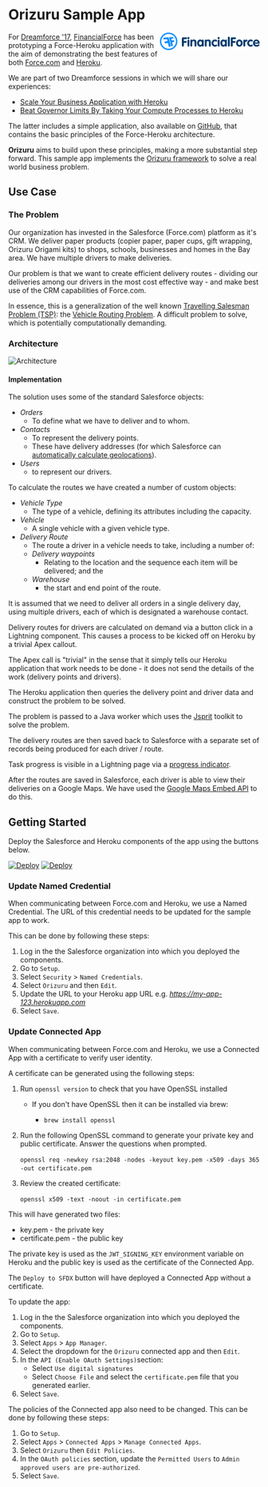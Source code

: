# Orizuru Sample App

<img src="./docs/readme/logo.png" width="200" align="right"/>

For [Dreamforce '17](https://www.salesforce.com/dreamforce/), [FinancialForce](https://www.financialforce.com/) has been prototyping a Force-Heroku application with the aim of demonstrating the best features of both [Force.com](https://www.salesforce.com/products/platform/products/force/) and [Heroku](https://www.heroku.com/home).

We are part of two Dreamforce sessions in which we will share our experiences: 

* [Scale Your Business Application with Heroku](https://success.salesforce.com/sessions?eventId=a1Q3A00000stRRuUAM#/session/a2q3A000001yt8PQAQ)
* [Beat Governor Limits By Taking Your Compute Processes to Heroku](https://success.salesforce.com/Sessions#/session/a2q3A000001yuLtQAI)

The latter includes a simple application, also available on [GitHub](https://github.com/financialforcedev/df17-heroku-compute), that contains the basic principles of the Force-Heroku architecture.

__Orizuru__ aims to build upon these principles, making a more substantial step forward. This sample app implements the [Orizuru framework](https://www.npmjs.com/package/@financialforcedev/orizuru) to solve a real world business problem.

## Use Case

### The Problem
Our organization has invested in the Salesforce (Force.com) platform as it's CRM. We deliver paper products (copier paper, paper cups, gift wrapping, Orizuru Origami kits) to shops, schools, businesses and homes in the Bay area. We have multiple drivers to make deliveries. 

Our problem is that we want to create efficient delivery routes - dividing our deliveries among our drivers in the most cost effective way - and make best use of the CRM capabilities of Force.com.

In essence, this is a generalization of the well known [Travelling Salesman Problem (TSP)](https://en.wikipedia.org/wiki/Travelling_salesman_problem): the [Vehicle Routing Problem](https://en.wikipedia.org/wiki/Vehicle_routing_problem). A difficult problem to solve, which is potentially computationally demanding.

### Architecture

![Architecture](./docs/readme/Architecture.gif "Architecture")

#### Implementation
The solution uses some of the standard Salesforce objects:
* _Orders_
	- To define what we have to deliver and to whom.
* _Contacts_
	- To represent the delivery points.
	- These have delivery addresses (for which Salesforce can [automatically calculate geolocations](https://help.salesforce.com/articleView?id=data_dot_com_clean_admin_standard_clean_rules_reference.htm&type=0)).
* _Users_
	- to represent our drivers. 

To calculate the routes we have created a number of custom objects:
* _Vehicle Type_
	- The type of a vehicle, defining its attributes including the capacity.
* _Vehicle_
	- A single vehicle with a given vehicle type.
* _Delivery Route_
	- The route a driver in a vehicle needs to take, including a number of:
	* _Delivery waypoints_
		- Relating to the location and the sequence each item will be delivered; and the
	* _Warehouse_
		- the start and end point of the route.

It is assumed that we need to deliver all orders in a single delivery day, using multiple drivers, each of which is designated a warehouse contact.

Delivery routes for drivers are calculated on demand via a button click in a Lightning component. This causes a process to be kicked off on Heroku by a trivial Apex callout. 

The Apex call is "trivial" in the sense that it simply tells our Heroku application that work needs to be done - it does not send the details of the work (delivery points and drivers).

The Heroku application then queries the delivery point and driver data and construct the problem to be solved. 

The problem is passed to a Java worker which uses the [Jsprit](https://jsprit.github.io/) toolkit to solve the problem. 

The delivery routes are then saved back to Salesforce with a separate set of records being produced for each driver / route.

Task progress is visible in a Lightning page via a [progress indicator](https://www.lightningdesignsystem.com/components/progress-indicator/).

After the routes are saved in Salesforce, each driver is able to view their deliveries on a Google Maps. We have used the [Google Maps Embed API](https://developers.google.com/maps/documentation/embed/) to do this.

## Getting Started

Deploy the Salesforce and Heroku components of the app using the buttons below.

[![Deploy](https://deploy-to-sfdx.com/dist/assets/images/DeployToSFDX.svg)](https://deploy-to-sfdx.com)
[![Deploy](https://www.herokucdn.com/deploy/button.svg)](https://heroku.com/deploy)

### Update Named Credential

When communicating between Force.com and Heroku, we use a Named Credential. The URL of this credential needs to be updated for the sample app to work.

This can be done by following these steps:

1. Log in the the Salesforce organization into which you deployed the components.
1. Go to `Setup`.
1. Select `Security` > `Named Credentials`.
1. Select `Orizuru` and then `Edit`.
1. Update the URL to your Heroku app URL e.g. _https://my-app-123.herokuapp.com_
1. Select `Save`.

### Update Connected App

When communicating between Force.com and Heroku, we use a Connected App with a certificate to verify user identity.

A certificate can be generated using the following steps:

1. Run `openssl version` to check that you have OpenSSL installed
	* If you don't have OpenSSL then it can be installed via brew:

		* `brew install openssl`

1. Run the following OpenSSL command to generate your private key and public certificate. Answer the questions when prompted.
	
	`openssl req -newkey rsa:2048 -nodes -keyout key.pem -x509 -days 365 -out certificate.pem`

1. Review the created certificate:
	
	`openssl x509 -text -noout -in certificate.pem`

This will have generated two files:

* key.pem - the private key
* certificate.pem - the public key
	
The private key is used as the `JWT_SIGNING_KEY` environment variable on Heroku and the public key is used as the certificate of the Connected App.

The `Deploy to SFDX` button will have deployed a Connected App without a certificate. 

To update the app:
1. Log in the the Salesforce organization into which you deployed the components.
1. Go to `Setup`.
1. Select `Apps` > `App Manager`.
1. Select the dropdown for the `Orizuru` connected app and then `Edit`.
1. In the `API (Enable OAuth Settings)`section:
	* Select `Use digital signatures`
	* Select `Choose File` and select the `certificate.pem` file that you generated earlier.
1. Select `Save`.

The policies of the Connected app also need to be changed. This can be done by following these steps:
1. Go to `Setup`.
1. Select `Apps` > `Connected Apps` > `Manage Connected Apps`.
1. Select `Orizuru` then `Edit Policies`.
1. In the `OAuth policies` section, update the `Permitted Users` to `Admin approved users are pre-authorized`.
1. Select `Save`.
